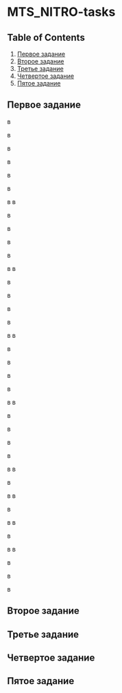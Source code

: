 # MTS_NITRO-tasks


## Table of Contents
1. [Первое задание](#first)
2. [Второе задание](#second)
3. [Третье задание](#third)
4. [Четвертое задание](#fourth-examplehttpwwwfourthexamplecom)
5. [Пятое задание](#fourth-examplehttpwwwfourthexamplecom)

## Первое задание<a name="first"></a>
в

в

в

в

в

в


в
в

в


в

в

в


в
в

в


в

в

в


в
в

в


в

в

в


в
в

в


в

в

в


в
в

в


в
в

в


в
в

в


в
в

в

в

в



## Второе задание<a name="second"></a>
## Третье задание<a name="third"></a>
## Четвертое задание
## Пятое задание


